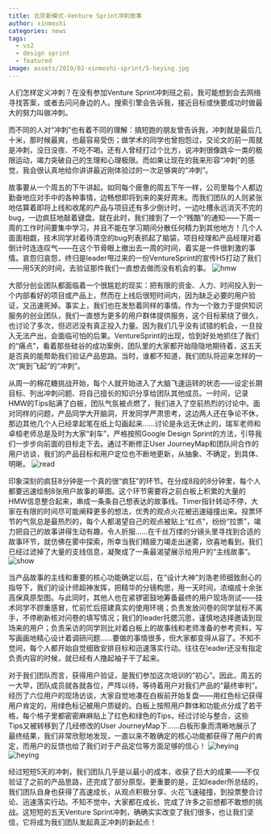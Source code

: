 ```yaml
---
title: 北京新模式-Venture Sprint冲刺故事
author: xinmoshi
categories: news
tags:
  - vs2
  - design sprint
  - featured
image: assets/2019/02-xinmoshi-sprint/5-heying.jpg
---
```

人们怎样定义冲刺？在没有参加Venture Sprint冲刺班之前，我可能想到会去网络寻找答案，或者去问问身边的人。搜索引擎会告诉我，接近目标或快要成功时做最大的努力叫做冲刺。

而不同的人对“冲刺”也有着不同的理解：搞短跑的朋友曾告诉我，冲刺就是最后几十米，那时候最爽，也最容易受伤；做学术的同学也曾抱怨过，交论文的前一周就是冲刺，没日没夜、不吃不喝。还有人曾经打过个比方，说冲刺很像跳伞一类的极限运动，竭力突破自己的生理和心理极限。而如果让现在的我来形容“冲刺”的感觉，我会很认真地给你讲讲最近刚体验过的一次足够爽的“冲刺”。

故事要从一个周五的下午讲起。如同每个疲惫的周五下午一样，公司里每个人都边勤奋地应对手中的各种事情，边畅想即将到来的美好周末。而我们团队的人则紧张地估算着即将上线和收尾的产品与项目还有多少倒计时，一边吐槽永远消灭不完的bug，一边疯狂地敲着键盘。就在此时，我们接到了一个“残酷”的通知——下周一周的工作时间要集中学习，并且不能在学习期间分散任何精力到其他地方！几个人面面相觑，技术同学对着待清空的bug列表抓起了脑袋，项目经理和产品经理对着倒计时连连叹气——在这个节骨眼上撤出去一周的时间，着实是一件很刺激的事情。哀怨归哀怨，终归是leader甩过来的一份VentureSprint的宣传H5打动了我们——用5天的时间，去验证那件我们一直想去做而没有机会的事。
![hmw ](/assets/2019/02-xinmoshi-sprint/1-hmw.jpg)

大部分创业团队都面临着一个很尴尬的现实：把有限的资金、人力、时间投入到一个内部看好的项目或产品上，然而在上线后很短时间内，因为缺乏必要的用户验证，又迅速死掉。事实上，我们也在发愁着同样的事情。作为一个致力于提供知识服务的创业团队，我们一直想为更多的用户群体提供服务，这个目标萦绕了很久，也讨论了多次，但迟迟没有真正投入力量。因为我们几乎没有试错的机会，一旦投入无法产出，会面临可怕的后果。VentureSprint的出现，恰到好处地抓住了我们的“痛点”，看着那些硅谷的成功案例，团队里的大家都开始隐隐地期待着，这五天是否真的能帮助我们验证产品思路。当时，谁都不知道，我们团队将迎来怎样的一次“爽到飞起”的“冲刺”。

从周一的棉花糖挑战开始，每个人就开始进入了大脑飞速运转的状态——设定长期目标、列出冲刺问题、将自己擅长的知识分享给团队其他成员。一时间，记录HMW的Tips贴满了白板，团队气氛被点燃了，我们进入了空前热烈的讨论中。面对同样的问题，产品同学大开脑洞，开发同学严肃思考，这边两人还在争论不休，那边其他几个人已经拿起笔在纸上勾画起来……讨论是永远无休止的，瑞军老师和卓桓老师总是及时为大家“刹车”，严格按照Google Design Sprint的方法，引导我们一步步向前面的目标走下去。通过不断修正User JourneyMap和团队间合作的用户访谈，我们的产品目标和用户定位也不断地更新，从抽象、不确定，到具体、明晰。
![read](/assets/2019/02-xinmoshi-sprint/2-read.jpg)

印象深刻的疯狂8分钟是一个真的很“疯狂”的环节。在分成8段的8分钟里，每个人都要迅速绘制8张用户故事的草图。这个环节需要将之前白板上积累的大量的HMW信息整合起来，串成一条条自己想表达的故事线。Timer指针转动不停，大家在有限的时间尽可能阐释更多的想法，优秀的观点火花被迅速碰撞出来。投票环节的气氛总是最热烈的，每个人都渴望自己的观点被贴上“红点”，纷纷“拉票”，竭力把自己的故事讲得生动有趣，令人折服……在千丝万缕的分镜头里寻找到合适的故事环节，就仿佛在雾中探索，所幸当我们精疲力竭走出迷雾，欣喜地看到，我们已经过滤掉了大量的支线信息，凝聚成了一条最渴望展示给用户的“主线故事”。
![show](/assets/2019/02-xinmoshi-sprint/3-show.jpg)

当产品故事的主线和重要的核心功能确定以后，在“设计大神”刘浩老师细致耐心的指导下，我们的设计师超神发挥，把精华的分镜构思，用一天时间，浓缩成十余张高保真原型图。与此同时，其他人也在紧锣密鼓地筹备最终的用户现场测试——技术同学不顾重感冒，忙前忙后搭建真实的使用环境；负责发放问卷的同学鼠标不离手，不停刷新核对问卷的填写情况；我们的leader托腮沉思，谨慎地选择邀请到现场来的用户；负责采访的同学则比对着白板上的故事线和老师准备的参考资料，写写画画地精心设计着调研问题……要做的事情很多，但大家都变得从容了。不知不觉间，每个人都开始自觉细致安排目标和迅速落实行动。往往在leader还没有指定负责内容的时候，就已经有人撸起袖子干了起来。

对于我们团队而言，获得用户验证，是我们参加这次培训的“初心”。因此，周五的一大早，团队成员就各就各位，严阵以待，等待着用户对我们产品的“最终审判”。经历了六位用户的现场访谈，大家自觉地凑在白板前开始复盘——用红色标记获得用户肯定的，用绿色标记被用户质疑的。白板上按照用户群体和功能点分成了若干格，每个格子里都密密麻麻贴上了红色和绿色的Tips，经过讨论与整合，这些Tips又被转移到了几经修改的User JourneyMap下……白板形象而清晰地展示了最终结果，我们非常欣慰地发现，一直以来不敢确定的核心功能都获得了用户的肯定，而用户的反馈也给了我们对于产品定位等方面足够的信心！
![heying](/assets/2019/02-xinmoshi-sprint/4-heying.jpg)
![heying](/assets/2019/02-xinmoshi-sprint/5-heying.jpg)

经过短短5天的冲刺，我们团队几乎是以最小的成本，收获了巨大的成果——不仅验证了之前的产品思路，还完成了部分原型。更重要的是，正如leader所总结的，我们团队自身也获得了高速成长，从观点积极分享、火花飞速碰撞，到投票整合讨论、迅速落实行动。不知不觉中，大家都在成长，完成了许多之前想都不敢想的挑战。这短短的五天Venture Sprint冲刺，确确实实改变了我们很多，也让我们坚信，它将成为我们团队发起真正冲刺的新起点！
